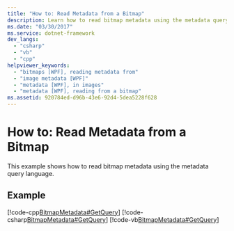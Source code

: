 ```yaml
---
title: "How to: Read Metadata from a Bitmap"
description: Learn how to read bitmap metadata using the metadata query language in Windows Presentation Foundation (WPF).
ms.date: "03/30/2017"
ms.service: dotnet-framework
dev_langs: 
  - "csharp"
  - "vb"
  - "cpp"
helpviewer_keywords: 
  - "bitmaps [WPF], reading metadata from"
  - "image metadata [WPF]"
  - "metadata [WPF], in images"
  - "metadata [WPF], reading from a bitmap"
ms.assetid: 920784ed-d96b-43e6-92d4-5dea5228f628
---
```

# How to: Read Metadata from a Bitmap

This example shows how to read bitmap metadata using the metadata query language.

## Example

[!code-cpp[BitmapMetadata#GetQuery](~/samples/snippets/cpp/VS_Snippets_Wpf/BitMapMetadata/CPP/BitmapMetadata.cpp#getquery)]
[!code-csharp[BitmapMetadata#GetQuery](~/samples/snippets/csharp/VS_Snippets_Wpf/BitMapMetadata/CSharp/BitmapMetadata.cs#getquery)]
[!code-vb[BitmapMetadata#GetQuery](~/samples/snippets/visualbasic/VS_Snippets_Wpf/BitMapMetadata/VB/BitmapMetadata.vb#getquery)]
